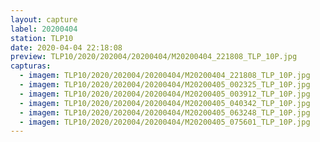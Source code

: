 ```yaml
---
layout: capture
label: 20200404
station: TLP10
date: 2020-04-04 22:18:08
preview: TLP10/2020/202004/20200404/M20200404_221808_TLP_10P.jpg
capturas:
  - imagem: TLP10/2020/202004/20200404/M20200404_221808_TLP_10P.jpg
  - imagem: TLP10/2020/202004/20200404/M20200405_002325_TLP_10P.jpg
  - imagem: TLP10/2020/202004/20200404/M20200405_003912_TLP_10P.jpg
  - imagem: TLP10/2020/202004/20200404/M20200405_040342_TLP_10P.jpg
  - imagem: TLP10/2020/202004/20200404/M20200405_063248_TLP_10P.jpg
  - imagem: TLP10/2020/202004/20200404/M20200405_075601_TLP_10P.jpg
---
```

